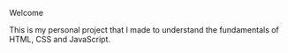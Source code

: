<p>Welcome<br>

This is my personal project that I made to understand the fundamentals of HTML, CSS and JavaScript.
</p>

<img scr="https://drive.google.com/file/d/1JwuJ0Tj-_UEwcjjrtYv5HgWqFC4Z2MID/view?usp=drive_link">
